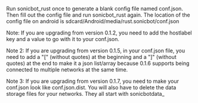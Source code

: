 Run sonicbot_rust once to generate a blank config file named conf.json.  Then fill out the config file and run sonicbot_rust again.  The location of the config file on android is sdcard/Android/media/rust.sonicbot/conf.json

Note: If you are upgrading from version 0.1.2, you need to add the hostlabel key and a value to go with it to your conf.json.


Note 2: If you are upgrading from version 0.1.5, in your conf.json file, you need to add a "[" (without quotes) at the beginning and a "]" (without quotes) at the end to make it a json list/array because 0.1.6 supports being connected to multiple networks at the same time.


Note 3: If you are upgrading from version 0.1.7, you need to make your conf.json look like conf.json.dist.  You will also have to delete the data storage files for your networks.  They all start with sonicbotdata_
